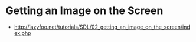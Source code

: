 # Getting an Image on the Screen

* http://lazyfoo.net/tutorials/SDL/02_getting_an_image_on_the_screen/index.php

